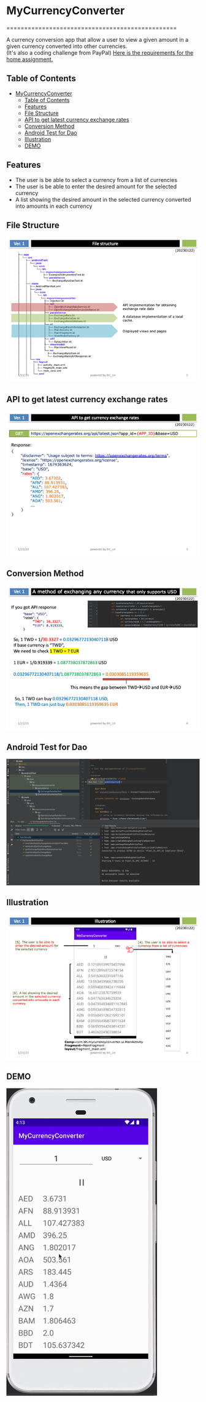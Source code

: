 # MyCurrencyConverter
================================================

A currency conversion app that allow a user to view a given amount in a given currency converted into other currencies.  
(It's also a coding challenge from PayPal)
[Here is the requirements for the home assignment.](README/requirements.pdf)

## Table of Contents
- [MyCurrencyConverter](#mycurrencyconverter)
  - [Table of Contents](#table-of-contents)
  - [Features](#features)
  - [File Structure](#file-structure)
  - [API to get latest currency exchange rates](#api-to-get-latest-currency-exchange-rates)
  - [Conversion Method](#conversion-method)
  - [Android Test for Dao](#android-test-for-dao)
  - [Illustration](#illustration)
  - [DEMO](#demo)

## Features
- The user is be able to select a currency from a list of currencies
- The user is be able to enter the desired amount for the selected currency
- A list showing the desired amount in the selected currency converted into amounts in each currency

## File Structure
![](README/files.png)

## API to get latest currency exchange rates
![](README/api.png)

## Conversion Method
![](README/conversion_method.png)

## Android Test for Dao
![](README/android_test_for_dao.png)

## Illustration
![](README/illustration.png)

## DEMO
![](README/demo.gif)
